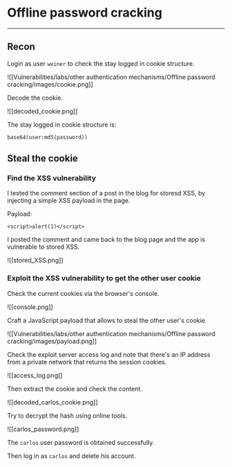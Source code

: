 # Offline password cracking
<hr>

## Recon

Login as user `weiner` to check the stay logged in cookie structure.

![[Vulnerabilities/labs/other authentication mechanisms/Offline password cracking/images/cookie.png]]

Decode the cookie.

![[decoded_cookie.png]]

The stay logged in cookie structure is:

`base64(user:md5(password))`

## Steal the cookie

### Find the XSS vulnerability

I tested the comment section of a post in the blog for storesd XSS, by injecting a simple XSS payload in the page.

Payload:

`<script>alert(1)</script>`

I posted the comment and came back to the blog page and the app is vulnerable to stored XSS.

![[stored_XSS.png]]

### Exploit the XSS vulnerability to get the other user cookie

Check the current cookies via the browser's console.

![[console.png]]

Craft a JavaScript payload that allows to steal the other user's cookie.

![[Vulnerabilities/labs/other authentication mechanisms/Offline password cracking/images/payload.png]]

Check the exploit server access log and note that there's an IP address from a private network that returns the session cookies.

![[access_log.png]]

Then extract the cookie and check the content.

![[decoded_carlos_cookie.png]]

Try to decrypt the hash using online tools.

![[carlos_password.png]]

The `carlos` user password is obtained successfully.

Then log in as `carlos` and delete his account.
